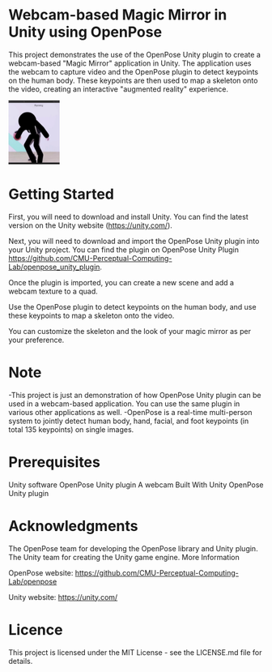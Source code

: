 # Webcam-based Magic Mirror in Unity using OpenPose
This project demonstrates the use of the OpenPose Unity plugin to create a webcam-based "Magic Mirror" application in Unity. The application uses the webcam to capture video and the OpenPose plugin to detect keypoints on the human body. These keypoints are then used to map a skeleton onto the video, creating an interactive "augmented reality" experience.

<div align="center" style="max-width:20%; height:auto;">
  <img src="https://github.com/Kevoyuan/MagicMirror/blob/master/ikun_demo.gif" alt="mydemo">
</div>



# Getting Started
First, you will need to download and install Unity. You can find the latest version on the Unity website (https://unity.com/).

Next, you will need to download and import the OpenPose Unity plugin into your Unity project. You can find the plugin on OpenPose Unity Plugin https://github.com/CMU-Perceptual-Computing-Lab/openpose_unity_plugin.

Once the plugin is imported, you can create a new scene and add a webcam texture to a quad.

Use the OpenPose plugin to detect keypoints on the human body, and use these keypoints to map a skeleton onto the video.

You can customize the skeleton and the look of your magic mirror as per your preference.

# Note
-This project is just an demonstration of how OpenPose Unity plugin can be used in a webcam-based application. You can use the same plugin in various other applications as well.
-OpenPose is a real-time multi-person system to jointly detect human body, hand, facial, and foot keypoints (in total 135 keypoints) on single images.

# Prerequisites
Unity software
OpenPose Unity plugin
A webcam
Built With
Unity
OpenPose Unity plugin


# Acknowledgments
The OpenPose team for developing the OpenPose library and Unity plugin.
The Unity team for creating the Unity game engine.
More Information

OpenPose website: https://github.com/CMU-Perceptual-Computing-Lab/openpose

Unity website: https://unity.com/
# Licence
This project is licensed under the MIT License - see the LICENSE.md file for details.




